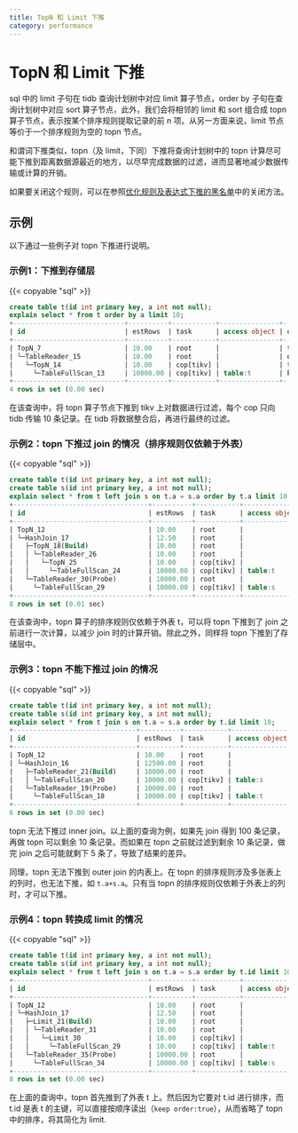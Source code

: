 ```yaml
---
title: TopN 和 Limit 下推
category: performance
---
```


# TopN 和 Limit 下推

sql 中的 limit 子句在 tidb 查询计划树中对应 limit 算子节点，order by 子句在查询计划树中对应 sort 算子节点，此外，我们会将相邻的 limit 和 sort 组合成 topn 算子节点，表示按某个排序规则提取记录的前 n 项。从另一方面来说，limit 节点等价于一个排序规则为空的 topn 节点。

和谓词下推类似，topn（及 limit，下同）下推将查询计划树中的 topn 计算尽可能下推到距离数据源最近的地方，以尽早完成数据的过滤，进而显著地减少数据传输或计算的开销。

如果要关闭这个规则，可以在参照[优化规则及表达式下推的黑名单](/blacklist-control-plan.md)中的关闭方法。

## 示例

以下通过一些例子对 topn 下推进行说明。

### 示例1：下推到存储层

{{< copyable "sql" >}}

```sql
create table t(id int primary key, a int not null);
explain select * from t order by a limit 10;
+----------------------------+----------+-----------+---------------+--------------------------------+
| id                         | estRows  | task      | access object | operator info                  |
+----------------------------+----------+-----------+---------------+--------------------------------+
| TopN_7                     | 10.00    | root      |               | test.t.a, offset:0, count:10   |
| └─TableReader_15           | 10.00    | root      |               | data:TopN_14                   |
|   └─TopN_14                | 10.00    | cop[tikv] |               | test.t.a, offset:0, count:10   |
|     └─TableFullScan_13     | 10000.00 | cop[tikv] | table:t       | keep order:false, stats:pseudo |
+----------------------------+----------+-----------+---------------+--------------------------------+
4 rows in set (0.00 sec)
```

在该查询中，将 topn 算子节点下推到 tikv 上对数据进行过滤，每个 cop 只向 tidb 传输 10 条记录。在 tidb 将数据整合后，再进行最终的过滤。

### 示例2：topn 下推过 join 的情况（排序规则仅依赖于外表）

{{< copyable "sql" >}}

```sql
create table t(id int primary key, a int not null);
create table s(id int primary key, a int not null);
explain select * from t left join s on t.a = s.a order by t.a limit 10;
+----------------------------------+----------+-----------+---------------+-------------------------------------------------+
| id                               | estRows  | task      | access object | operator info                                   |
+----------------------------------+----------+-----------+---------------+-------------------------------------------------+
| TopN_12                          | 10.00    | root      |               | test.t.a, offset:0, count:10                    |
| └─HashJoin_17                    | 12.50    | root      |               | left outer join, equal:[eq(test.t.a, test.s.a)] |
|   ├─TopN_18(Build)               | 10.00    | root      |               | test.t.a, offset:0, count:10                    |
|   │ └─TableReader_26             | 10.00    | root      |               | data:TopN_25                                    |
|   │   └─TopN_25                  | 10.00    | cop[tikv] |               | test.t.a, offset:0, count:10                    |
|   │     └─TableFullScan_24       | 10000.00 | cop[tikv] | table:t       | keep order:false, stats:pseudo                  |
|   └─TableReader_30(Probe)        | 10000.00 | root      |               | data:TableFullScan_29                           |
|     └─TableFullScan_29           | 10000.00 | cop[tikv] | table:s       | keep order:false, stats:pseudo                  |
+----------------------------------+----------+-----------+---------------+-------------------------------------------------+
8 rows in set (0.01 sec)
```

在该查询中，topn 算子的排序规则仅依赖于外表 t，可以将 topn 下推到了 join 之前进行一次计算，以减少 join 时的计算开销。除此之外，同样将 topn 下推到了存储层中。

### 示例3：topn 不能下推过 join 的情况

{{< copyable "sql" >}}

```sql
create table t(id int primary key, a int not null);
create table s(id int primary key, a int not null);
explain select * from t join s on t.a = s.a order by t.id limit 10;
+-------------------------------+----------+-----------+---------------+--------------------------------------------+
| id                            | estRows  | task      | access object | operator info                              |
+-------------------------------+----------+-----------+---------------+--------------------------------------------+
| TopN_12                       | 10.00    | root      |               | test.t.id, offset:0, count:10              |
| └─HashJoin_16                 | 12500.00 | root      |               | inner join, equal:[eq(test.t.a, test.s.a)] |
|   ├─TableReader_21(Build)     | 10000.00 | root      |               | data:TableFullScan_20                      |
|   │ └─TableFullScan_20        | 10000.00 | cop[tikv] | table:s       | keep order:false, stats:pseudo             |
|   └─TableReader_19(Probe)     | 10000.00 | root      |               | data:TableFullScan_18                      |
|     └─TableFullScan_18        | 10000.00 | cop[tikv] | table:t       | keep order:false, stats:pseudo             |
+-------------------------------+----------+-----------+---------------+--------------------------------------------+
6 rows in set (0.00 sec)
```

topn 无法下推过 inner join。以上面的查询为例，如果先 join 得到 100 条记录，再做 topn 可以剩余 10 条记录。而如果在 topn 之前就过滤到剩余 10 条记录，做完 join 之后可能就剩下 5 条了，导致了结果的差异。

同理，topn 无法下推到 outer join 的内表上。在 topn 的排序规则涉及多张表上的列时，也无法下推，如 `t.a+s.a`。只有当 topn 的排序规则仅依赖于外表上的列时，才可以下推。

### 示例4：topn 转换成 limit 的情况

{{< copyable "sql" >}}

```sql
create table t(id int primary key, a int not null);
create table s(id int primary key, a int not null);
explain select * from t left join s on t.a = s.a order by t.id limit 10;
+----------------------------------+----------+-----------+---------------+-------------------------------------------------+
| id                               | estRows  | task      | access object | operator info                                   |
+----------------------------------+----------+-----------+---------------+-------------------------------------------------+
| TopN_12                          | 10.00    | root      |               | test.t.id, offset:0, count:10                   |
| └─HashJoin_17                    | 12.50    | root      |               | left outer join, equal:[eq(test.t.a, test.s.a)] |
|   ├─Limit_21(Build)              | 10.00    | root      |               | offset:0, count:10                              |
|   │ └─TableReader_31             | 10.00    | root      |               | data:Limit_30                                   |
|   │   └─Limit_30                 | 10.00    | cop[tikv] |               | offset:0, count:10                              |
|   │     └─TableFullScan_29       | 10.00    | cop[tikv] | table:t       | keep order:true, stats:pseudo                   |
|   └─TableReader_35(Probe)        | 10000.00 | root      |               | data:TableFullScan_34                           |
|     └─TableFullScan_34           | 10000.00 | cop[tikv] | table:s       | keep order:false, stats:pseudo                  |
+----------------------------------+----------+-----------+---------------+-------------------------------------------------+
8 rows in set (0.00 sec)

```

在上面的查询中，topn 首先推到了外表 t 上。然后因为它要对 t.id 进行排序，而 t.id 是表 t 的主键，可以直接按顺序读出（`keep order:true`），从而省略了 topn 中的排序，将其简化为 limit.
